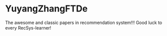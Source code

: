 # YuyangZhangFTDe
The awesome and classic papers in recommendation system!!! Good luck to every RecSys-learner!
